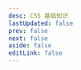 ```yaml
---
desc: CSS 基础知识
lastUpdated: false
prev: false
next: false
aside: false
editLink: false
---
```


<SummaryPage path="/前端知识/CSS/" :desc="$frontmatter.desc"></SummaryPage>
